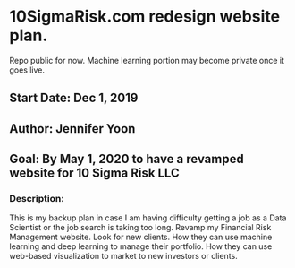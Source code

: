 # 10SigmaRisk.com redesign website plan.  

Repo public for now.  Machine learning portion may become private once it goes live.  

## Start Date:  Dec 1, 2019  

## Author: Jennifer Yoon  

## Goal:  By May 1, 2020 to have a revamped website for 10 Sigma Risk LLC  

### Description:  

This is my backup plan in case I am having difficulty getting a job as a Data Scientist or the job search is taking too long.  Revamp my Financial Risk Management website.  Look for new clients.  How they can use machine learning and deep learning to manage their portfolio.  How they can use web-based visualization to market to new investors or clients.  
